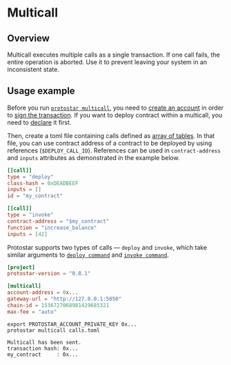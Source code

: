 # Multicall

## Overview
Multicall executes multiple calls as a single transaction. If one call fails, the entire operation is aborted. Use it to prevent leaving your system in an inconsistent state. 


## Usage example

Before you run [`protostar multicall`](/docs/cli-reference#multicall), you need to [create an account](./05-deploy-account.md) in order to [sign the transaction](./06-signing.md). If you want to deploy contract within a multicall, you need to [declare](./03-declare-cairo0.md) it first.


Then, create a toml file containing calls defined as [array of tables](https://toml.io/en/v1.0.0#array-of-tables).
In that file, you can use contract address of a contract to be deployed by using references (`$DEPLOY_CALL_ID`).
References can be used in `contract-address` and `inputs` attributes as demonstrated in the example below.

```toml title="calls.toml"
[[call]]
type = "deploy"
class-hash = 0xDEADBEEF
inputs = []
id = "my_contract"

[[call]]
type = "invoke"
contract-address = "$my_contract"
function = "increase_balance"
inputs = [42]
```

Protostar supports two types of calls — `deploy` and `invoke`, which take similar arguments to [`deploy command`](/docs/cli-reference#deploy) and [`invoke command`](/docs/cli-reference#invoke).


```toml title="protostar.toml"
[project]
protostar-version = "0.8.1"

[multicall]
account-address = 0x...
gateway-url = "http://127.0.0.1:5050"
chain-id = 1536727068981429685321
max-fee = "auto"
```

```shell title="Calling multicall"
export PROTOSTAR_ACCOUNT_PRIVATE_KEY 0x...
protostar multicall calls.toml
```

```shell title="Protostar shows transaction hash and addresses of deployed contracts"
Multicall has been sent.
transaction hash: 0x...
my_contract     : 0x...
```
